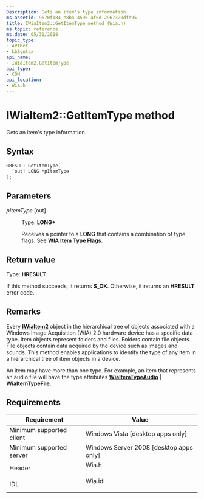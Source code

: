 ```yaml
---
Description: Gets an item's type information.
ms.assetid: 9670f184-e8ba-4596-af6d-2967320dfd95
title: IWiaItem2::GetItemType method (Wia.h)
ms.topic: reference
ms.date: 05/31/2018
topic_type: 
- APIRef
- kbSyntax
api_name: 
- IWiaItem2.GetItemType
api_type: 
- COM
api_location: 
- Wia.h
---
```


# IWiaItem2::GetItemType method

Gets an item's type information.

## Syntax


```C++
HRESULT GetItemType(
  [out] LONG *pItemType
);
```



## Parameters

<dl> <dt>

*pItemType* \[out\]
</dt> <dd>

Type: **LONG\***

Receives a pointer to a **LONG** that contains a combination of type flags. See [**WIA Item Type Flags**](-wia-wia-item-type-flags.md).

</dd> </dl>

## Return value

Type: **HRESULT**

If this method succeeds, it returns **S\_OK**. Otherwise, it returns an **HRESULT** error code.

## Remarks

Every [**IWiaItem2**](-wia-iwiaitem2.md) object in the hierarchical tree of objects associated with a Windows Image Acquisition (WIA) 2.0 hardware device has a specific data type. Item objects represent folders and files. Folders contain file objects. File objects contain data acquired by the device such as images and sounds. This method enables applications to identify the type of any item in a hierarchical tree of item objects in a device.

An item may have more than one type. For example, an item that represents an audio file will have the type attributes [**WiaItemTypeAudio**](-wia-wia-item-type-flags.md) \| **WiaItemTypeFile**.

## Requirements



| Requirement | Value |
|-------------------------------------|------------------------------------------------------------------------------------|
| Minimum supported client<br/> | Windows Vista \[desktop apps only\]<br/>                                     |
| Minimum supported server<br/> | Windows Server 2008 \[desktop apps only\]<br/>                               |
| Header<br/>                   | <dl> <dt>Wia.h</dt> </dl>   |
| IDL<br/>                      | <dl> <dt>Wia.idl</dt> </dl> |



 

 




